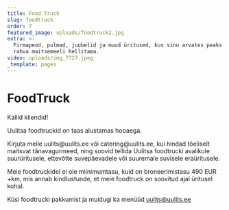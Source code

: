```yaml
---
title: Food Truck
slug: foodtruck
order: 7
featured_image: uploads/foodtruck2.jpg
extra: >-
  Firmapeod, pulmad, juubelid ja muud üritused, kus sinu arvates peaks Uulits
  rahva maitsemeeli hellitama.
video: uploads/img_7727.jpeg
_template: pages
---
```


# FoodTruck

Kallid kliendid!

Uulitsa foodtruckid on taas alustamas hooaega.

Kirjuta meile uulits\@uulits.ee või catering\@uulits.ee, kui hindad tõeliselt maitsvat tänavagurmeed, ning soovid tellida Uulitsa foodtrucki avalikule suurüritusele, ettevõtte suvepäevadele või suuremale suvisele eraüritusele.

Meie foodtruckidel ei ole miinimumtasu, kuid on broneerimistasu 490 EUR +km, mis annab kindlustunde, et meie foodtruck on soovitud ajal üritusel kohal.

Küsi foodtrucki pakkumist ja muidugi ka menüüd [uulits@uulits.ee](mailto:uulits@uulits.ee)
